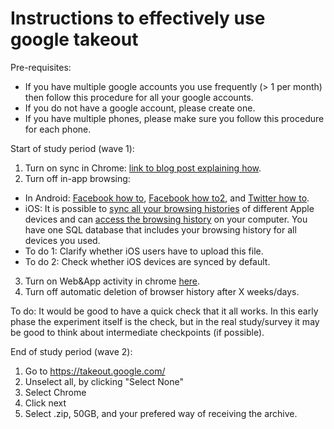 # Instructions to effectively use google takeout

Pre-requisites:
- If you have multiple google accounts you use frequently (> 1 per month) then follow this procedure for all your google accounts.
- If you do not have a google account, please create one.
- If you have multiple phones, please make sure you follow this procedure for each phone.


Start of study period (wave 1):
1. Turn on sync in Chrome: [link to blog post explaining how](https://www.techrepublic.com/article/how-to-manage-cross-device-syncing-in-chrome/).
2. Turn off in-app browsing:
  - In Android: [Facebook how to](https://lifehacker.com/disable-facebooks-in-app-browser-to-use-your-preferred-1658842307), [Facebook how to2](https://www.technologyhint.com/disable-facebook-in-app-browser/), and [Twitter how to](https://www.technologyhint.com/disable-twitter-in-app-browser/).
  - iOS: It is possible to [sync all your browsing histories](https://www.igeeksblog.com/how-to-sync-safari-icloud-history-from-mac/) of different Apple devices and can [access the browsing history](https://discussions.apple.com/thread/4927279) on your computer. You have one SQL database that includes your browsing history for all devices you used.
  - To do 1: Clarify whether iOS users have to upload this file.
  - To do 2: Check whether iOS devices are synced by default.
3. Turn on Web&App activity in chrome [here](https://myaccount.google.com/activitycontrols?pli=1).
4. Turn off automatic deletion of browser history after X weeks/days.

To do: It would be good to have a quick check that it all works. In this early phase the experiment itself is the check, but in the real study/survey it may be good to think about intermediate checkpoints (if possible).

End of study period (wave 2):
1. Go to https://takeout.google.com/
2. Unselect all, by clicking "Select None"
3. Select Chrome
4. Click next
5. Select .zip, 50GB, and your prefered way of receiving the archive.
